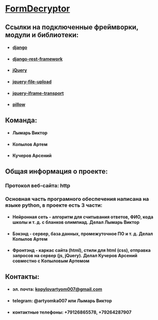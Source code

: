 # [FormDecryptor](https://github.com/Artemka007/FormDecryptor)

## Ссылки на подключенные фреймворки, модули и библиотеки:
* #### [django](https://github.com/django/django)
* #### [django-rest-framework](https://github.com/encode/django-rest-framework)
* #### [jQuery](https://github.com/jquery/jquery)
* #### [jquery-file-upload](https://github.com/blueimp/jQuery-File-Upload)
* #### [jquery-iframe-transport](https://github.com/cmlenz/jquery-iframe-transport)
* #### [pillow](https://github.com/python-pillow/Pillow)

## Команда:
* #### Лымарь Виктор
* #### Копылов Артем
* #### Кучеров Арсений

## Общая информация о проекте:
### Протокол веб-сайта: http
### Основная часть програмного обеспечения написана на языке python, в проекте есть 3 части:
* #### Нейронная сеть - алгоритм для считывания ответов, ФИО, кода школы и т. д. с бланков олимпиад. Делал Лымарь Виктор
* #### Бэкэнд - сервер, база данных, промежуточное ПО и т. д. Делал Копылов Артем
* #### Фронтэнд - каркас сайта (html), стили для html (css), отправка запросов на сервер (js, jQuery). Делал Кучеров Арсений совместно с Копыловым Артемом


## Контакты:
* #### эл. почта: kopylovartyom007@gmail.com
* #### telegram: @artyomka007 или Лымарь Виктор
* #### контактные телефоны: +79126865578, +79264287907

